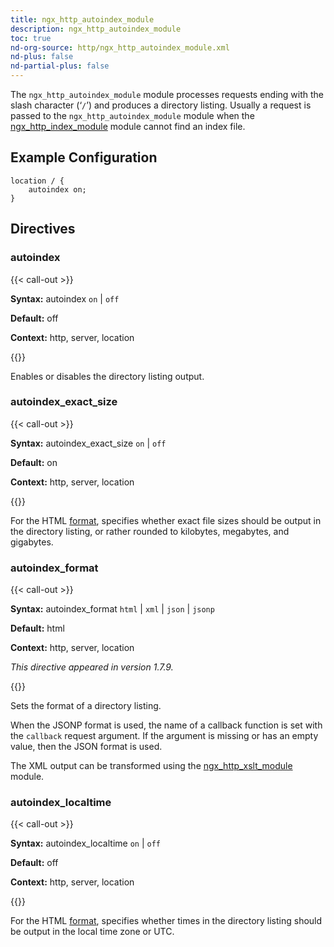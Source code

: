 ```yaml
---
title: ngx_http_autoindex_module
description: ngx_http_autoindex_module
toc: true
nd-org-source: http/ngx_http_autoindex_module.xml
nd-plus: false
nd-partial-plus: false
---
```



<!--
********************************************************************************
🛑 WARNING: AUTOGENERATED FILE - DO NOT EDIT 🛑
This Markdown file was automatically generated from the source XML documentation.
Any manual changes made directly to this file will be overwritten.
To request or suggest changes, please edit the source XML files instead.
https://github.com/nginx/nginx.org/tree/main/xml/en
********************************************************************************
-->


The `ngx_http_autoindex_module` module processes requests
ending with the slash character (‘`/`’) and produces
a directory listing.
Usually a request is passed to the `ngx_http_autoindex_module`
module when the
[ngx_http_index_module](/nginx/module-reference/http/ngx_http_index_module) module
cannot find an index file.
## Example Configuration


```nginx
location / {
    autoindex on;
}

```

## Directives

### autoindex

{{< call-out >}}

**Syntax:** autoindex `on` | `off`

**Default:** off

**Context:** http, server, location


{{</call-out>}}


Enables or disables the directory listing output.
### autoindex_exact_size

{{< call-out >}}

**Syntax:** autoindex_exact_size `on` | `off`

**Default:** on

**Context:** http, server, location


{{</call-out>}}


For the HTML [format](#autoindex_format),
specifies whether exact file sizes should be output in the directory listing,
or rather rounded to kilobytes, megabytes, and gigabytes.
### autoindex_format

{{< call-out >}}

**Syntax:** autoindex_format `html` | `xml` | `json` | `jsonp`

**Default:** html

**Context:** http, server, location

_This directive appeared in version 1.7.9._


{{</call-out>}}


Sets the format of a directory listing.

When the JSONP format is used, the name of a callback function is set
with the `callback` request argument.
If the argument is missing or has an empty value,
then the JSON format is used.

The XML output can be transformed using the
[ngx_http_xslt_module](/nginx/module-reference/http/ngx_http_xslt_module) module.
### autoindex_localtime

{{< call-out >}}

**Syntax:** autoindex_localtime `on` | `off`

**Default:** off

**Context:** http, server, location


{{</call-out>}}


For the HTML [format](#autoindex_format),
specifies whether times in the directory listing should be
output in the local time zone or UTC.
